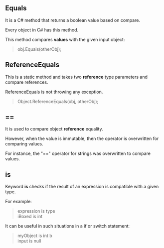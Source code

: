 ﻿## Equals
 
It is a C# method that returns a boolean value based on compare.

Every object in C# has this method.

This method compares **values** with the given input object:
> obj.Equals(otherObj);

## ReferenceEquals
 
This is a static method and takes two **reference** type parameters and compare references.

ReferenceEquals is not throwing any exception.
 
> Object.ReferenceEquals(obj, otherObj);

## ==

It is used to compare object **reference** equality. 

However, when the value is immutable, then the operator is overwritten for comparing values.

For instance, the "==" operator for strings was overwritten to compare values.

## is

Keyword **is** checks if the result of an expression is compatible with a given type.

For example:
> expression is type  
> iBoxed is int

It can be useful in such situations in a if or switch statement:
> myObject is int b  
> input is null